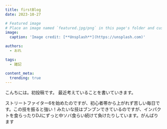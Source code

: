 ```yaml
---
title: firstBlog
date: 2023-10-27

# Featured image
# Place an image named `featured.jpg/png` in this page's folder and customize its options here.
image:
  caption: 'Image credit: [**Unsplash**](https://unsplash.com)'

authors:
  - おれ

tags:
  - 雑記

content_meta:
  trending: true
---
```

こんちには。初投稿です。
最近考えていることを書いていきます。

ストリートファイター6を始めたのですが、初心者帯から上がれず苦しい毎日です。この技を振ると強い！みたいな技はブンブンできているのですが、インパクトを食らったりDJにずっと中ソバ食らい続けて負けたりしています。がんばります